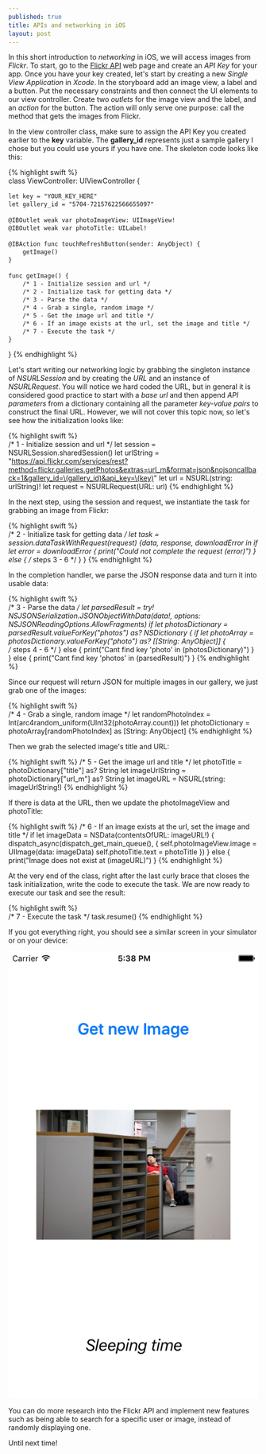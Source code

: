 ```yaml
---
published: true
title: APIs and networking in iOS
layout: post
---
```

In this short introduction to _networking_ in iOS, we will access images from _Flickr_. To start, go to the [Flickr API](https://www.flickr.com/services/api/) web page and create an _API Key_ for your app. Once you have your key created, let's start by creating a new _Single View Application_ in _Xcode_. In the storyboard add an image view, a label and a button. Put the necessary constraints and then connect the UI elements to our view controller. Create two _outlets_ for the image view and the label, and an _action_ for the button. The action will only serve one purpose: call the method that gets the images from Flickr.

In the view controller class, make sure to assign the API Key you created earlier to the __key__ variable. The __gallery_id__ represents just a sample gallery I chose but you could use yours if you have one. The skeleton code looks like this:

{% highlight swift %}     
class ViewController: UIViewController {
 
    let key = "YOUR_KEY_HERE"
    let gallery_id = "5704-72157622566655097"
    
    @IBOutlet weak var photoImageView: UIImageView!
    @IBOutlet weak var photoTitle: UILabel!
    
    @IBAction func touchRefreshButton(sender: AnyObject) {
        getImage()
    }
    
    func getImage() {
        /* 1 - Initialize session and url */
        /* 2 - Initialize task for getting data */
        /* 3 - Parse the data */
        /* 4 - Grab a single, random image */
        /* 5 - Get the image url and title */
        /* 6 - If an image exists at the url, set the image and title */
        /* 7 - Execute the task */
    }
}
{% endhighlight %}

Let's start writing our networking logic by grabbing the singleton instance of _NSURLSession_ and by creating the _URL_ and an instance of _NSURLRequest_. You will notice we hard coded the URL, but in general it is considered good practice to start with a _base url_ and then append _API parameters_ from a dictionary containing all the parameter _key-value pairs_ to construct the final URL. However, we will not cover this topic now, so let's see how the initialization looks like:

{% highlight swift %}     
/* 1 - Initialize session and url */
let session = NSURLSession.sharedSession()
let urlString = "https://api.flickr.com/services/rest?method=flickr.galleries.getPhotos&extras=url_m&format=json&nojsoncallback=1&gallery_id=\(gallery_id)&api_key=\(key)"
let url = NSURL(string: urlString)!
let request = NSURLRequest(URL: url)
{% endhighlight %}

In the next step, using the session and request, we instantiate the task for grabbing an image from Flickr:

{% highlight swift %}     
/* 2 - Initialize task for getting data */
let task = session.dataTaskWithRequest(request) {data, response, downloadError in
    if let error = downloadError {
        print("Could not complete the request \(error)")
    } else {
        /* steps 3 - 6 */
    }
}
{% endhighlight %}

In the completion handler, we parse the JSON response data and turn it into usable data:

{% highlight swift %}     
/* 3 - Parse the data */
let parsedResult = try! NSJSONSerialization.JSONObjectWithData(data!, options: NSJSONReadingOptions.AllowFragments)
if let photosDictionary = parsedResult.valueForKey("photos") as? NSDictionary {
    if let photoArray = photosDictionary.valueForKey("photo") as? [[String: AnyObject]] {        
        /* steps 4 - 6 */
    } else {
        print("Cant find key 'photo' in \(photosDictionary)")
    }
} else {
    print("Cant find key 'photos' in \(parsedResult)")
}
{% endhighlight %}

Since our request will return JSON for multiple images in our gallery, we just grab one of the images:

{% highlight swift %}     
/* 4 - Grab a single, random image */
let randomPhotoIndex = Int(arc4random_uniform(UInt32(photoArray.count)))
let photoDictionary = photoArray[randomPhotoIndex] as [String: AnyObject]
{% endhighlight %}

Then we grab the selected image's title and URL:

{% highlight swift %}
/* 5 - Get the image url and title */
let photoTitle = photoDictionary["title"] as? String
let imageUrlString = photoDictionary["url_m"] as? String
let imageURL = NSURL(string: imageUrlString!)
{% endhighlight %}

If there is data at the URL, then we update the photoImageView and photoTitle:

{% highlight swift %}
/* 6 - If an image exists at the url, set the image and title */
if let imageData = NSData(contentsOfURL: imageURL!) {
    dispatch_async(dispatch_get_main_queue(), {
        self.photoImageView.image = UIImage(data: imageData)
        self.photoTitle.text = photoTitle
    })
} else {
    print("Image does not exist at \(imageURL)")
}
{% endhighlight %}

At the very end of the class, right after the last curly brace that closes the task initialization, write the code to execute the task. We are now ready to execute our task and see the result:

{% highlight swift %}     
/* 7 - Execute the task */
task.resume()
{% endhighlight %}

If you got everything right, you should see a similar screen in your simulator or on your device:

![alt text](https://github.com/mhorga/mhorga.github.io/raw/master/images/simulator2.png "Flickr")

You can do more research into the Flickr API and implement new features such as being able to search for a specific user or image, instead of randomly displaying one.

Until next time!
